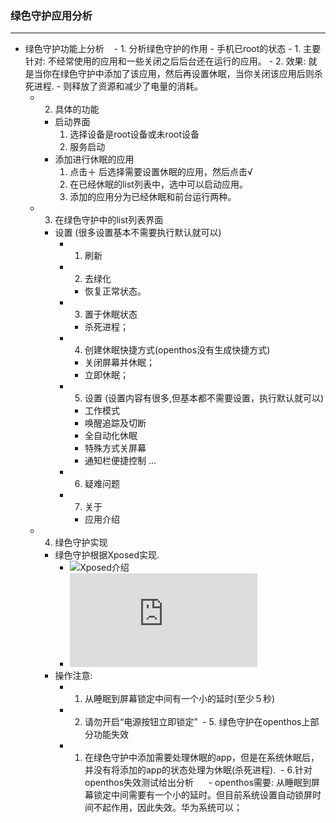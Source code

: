 ### 绿色守护应用分析
***
- 绿色守护功能上分析
    - 1. 分析绿色守护的作用
      - 手机已root的状态
        - 1. 主要针对: 不经常使用的应用和一些关闭之后后台还在运行的应用。
        - 2. 效果: 就是当你在绿色守护中添加了该应用，然后再设置休眠，当你关闭该应用后则杀死进程.
          - 则释放了资源和减少了电量的消耗。
    - 2. 具体的功能
      - 启动界面
        1. 选择设备是root设备或未root设备
        2. 服务启动
      - 添加进行休眠的应用
        1. 点击＋ 后选择需要设置休眠的应用，然后点击√
        2. 在已经休眠的list列表中，选中可以启动应用。
        3. 添加的应用分为已经休眠和前台运行两种。
    - 3. 在绿色守护中的list列表界面
      - 设置 (很多设置基本不需要执行默认就可以)
        - 1. 刷新
        - 2. 去绿化
          - 恢复正常状态。
        - 3. 置于休眠状态
          - 杀死进程；
        - 4. 创建休眠快捷方式(openthos没有生成快捷方式)
          - 关闭屏幕并休眠；
          - 立即休眠；
        - 5. 设置 (设置内容有很多,但基本都不需要设置，执行默认就可以)
          - 工作模式
          - 唤醒追踪及切断
          - 全自动化休眠
          - 特殊方式关屏幕
          - 通知栏便捷控制
          ...
        - 6. 疑难问题
        - 7. 关于
          - 应用介绍

  - 4. 绿色守护实现
      - 绿色守护根据Xposed实现.
        - ![Xposed介绍](http://www.infoq.com/cn/articles/android-in-depth-xposed)
        - ![Xposed介绍](http://xposed.appkg.com/1058.html)
    - 操作注意:
      - 1. 从睡眠到屏幕锁定中间有一个小的延时(至少５秒)
      - 2. 请勿开启“电源按钮立即锁定”
  - 5. 绿色守护在openthos上部分功能失效
      - 1. 在绿色守护中添加需要处理休眠的app，但是在系统休眠后，并没有将添加的app的状态处理为休眠(杀死进程).
  - 6.针对openthos失效测试给出分析
      - openthos需要: 从睡眠到屏幕锁定中间需要有一个小的延时。但目前系统设置自动锁屏时间不起作用，因此失效。华为系统可以；
